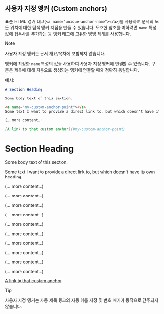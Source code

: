 ## 사용자 지정 앵커 (Custom anchors)

표준 HTML 앵커 태그(`<a name="unique-anchor-name"></a>`)를 사용하여 문서의 모든 위치에 대한 탐색 앵커 지점을 만들 수 있습니다. 모호한 참조를 피하려면 `name` 특성 값에 접두사를 추가하는 등 앵커 태그에 고유한 명명 체계를 사용합니다.

> [!NOTE]  
> 사용자 지정 앵커는 문서 개요/목차에 포함되지 않습니다.

앵커에 지정한 `name` 특성의 값을 사용하여 사용자 지정 앵커에 연결할 수 있습니다. 구문은 제목에 대해 자동으로 생성되는 앵커에 연결할 때와 정확히 동일합니다.

예시:

```markdown
# Section Heading

Some body text of this section.

<a name="my-custom-anchor-point"></a>
Some text I want to provide a direct link to, but which doesn't have its own heading.

(… more content…)

[A link to that custom anchor](#my-custom-anchor-point)
```

# Section Heading

Some body text of this section.

<a name="my-custom-anchor-point"></a>
Some text I want to provide a direct link to, but which doesn't have its own heading.

(… more content…)  

(… more content…)  

(… more content…)  

(… more content…)  

(… more content…)  

(… more content…)  

(… more content…)  

(… more content…)  

(… more content…)  

(… more content…)  

[A link to that custom anchor](#my-custom-anchor-point)

> [!TIP]  
> 사용자 지정 앵커는 자동 제목 링크의 자동 이름 지정 및 번호 매기기 동작으로 간주되지 않습니다.